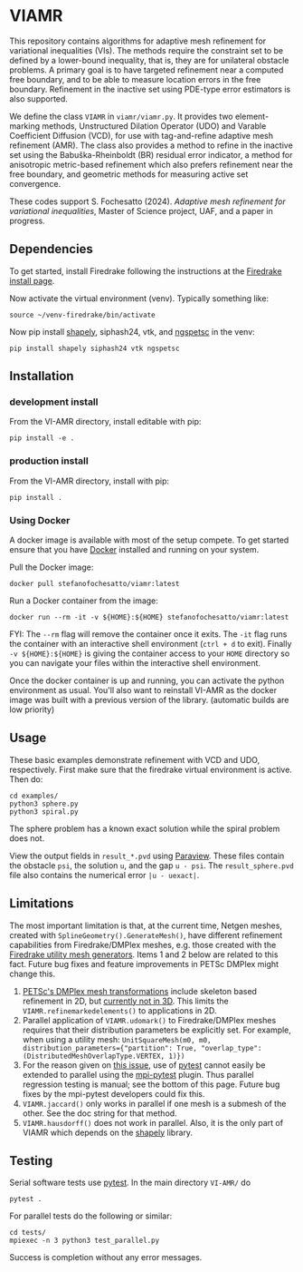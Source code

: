 # VIAMR

This repository contains algorithms for adaptive mesh refinement for variational inequalities (VIs).  The methods require the constraint set to be defined by a lower-bound inequality, that is, they are for unilateral obstacle problems.  A primary goal is to have targeted refinement near a computed free boundary, and to be able to measure location errors in the free boundary.  Refinement in the inactive set using PDE-type error estimators is also supported.

We define the class `VIAMR` in `viamr/viamr.py`.  It provides two element-marking methods, Unstructured Dilation Operator (UDO) and Varable Coefficient Diffusion (VCD), for use with tag-and-refine adaptive mesh refinement (AMR).  The class also provides a method to refine in the inactive set using the Babuška-Rheinboldt (BR) residual error indicator, a method for anisotropic metric-based refinement which also prefers refinement near the free boundary, and geometric methods for measuring active set convergence.

These codes support S. Fochesatto (2024). _Adaptive mesh refinement for variational inequalities_, Master of Science project, UAF, and a paper in progress.

## Dependencies

To get started, install Firedrake following the instructions at the [Firedrake install page](https://www.firedrakeproject.org/install.html#).

Now activate the virtual environment (venv). Typically something like:

```
source ~/venv-firedrake/bin/activate
```

Now pip install [shapely](https://pypi.org/project/shapely/), siphash24, vtk, and [ngspetsc](https://github.com/NGSolve/ngsPETSc) in the venv:

```
pip install shapely siphash24 vtk ngspetsc
```

## Installation

### development install

From the VI-AMR directory, install editable with pip:

```
pip install -e .
```

### production install

From the VI-AMR directory, install with pip:

```
pip install .
```

### Using Docker

A docker image is available with most of the setup compete. To get started ensure that you have [Docker](https://docs.docker.com/engine/install/) installed and running on your system.

Pull the Docker image:

```
docker pull stefanofochesatto/viamr:latest
```

Run a Docker container from the image:

```
docker run --rm -it -v ${HOME}:${HOME} stefanofochesatto/viamr:latest
```

FYI: The `--rm` flag will remove the container once it exits. The `-it` flag runs the container with an interactive shell environment (`ctrl + d` to exit). Finally `-v ${HOME}:${HOME}` is giving the container access to your `HOME` directory so you can navigate your files within the interactive shell environment.

Once the docker container is up and running, you can activate the python environment as usual. You'll also want to reinstall VI-AMR as the docker image was built with a previous version of the library. (automatic builds are low priority)

## Usage

These basic examples demonstrate refinement with VCD and UDO, respectively.  First make sure that the firedrake virtual environment is active.  Then do:

```
cd examples/
python3 sphere.py
python3 spiral.py
```

The sphere problem has a known exact solution while the spiral problem does not.

View the output fields in `result_*.pvd` using [Paraview](https://www.paraview.org/).  These files contain the obstacle `psi`, the solution `u`, and the gap `u - psi`. The `result_sphere.pvd` file also contains the numerical error `|u - uexact|`.

## Limitations

The most important limitation is that, at the current time, Netgen meshes, created with `SplineGeometry().GenerateMesh()`, have different refinement capabilities from Firedrake/DMPlex meshes, e.g. those created with the [Firedrake utility mesh generators](https://www.firedrakeproject.org/_modules/firedrake/utility_meshes.html).  Items 1 and 2 below are related to this fact.  Future bug fixes and feature improvements in PETSc DMPlex might change this.

  1. [PETSc's DMPlex mesh transformations](https://petsc.org/release/overview/plex_transform_table/) include skeleton based refinement in 2D, but [currently not in 3D](https://petsc.org/release/src/dm/impls/plex/transform/impls/refine/sbr/plexrefsbr.c.html).  This limits the `VIAMR.refinemarkedelements()` to applications in 2D.
  2. Parallel application of `VIAMR.udomark()` to Firedrake/DMPlex meshes requires that their distribution parameters be explicitly set.  For example, when using a utility mesh:
  ```UnitSquareMesh(m0, m0, distribution_parameters={"partition": True, "overlap_type": (DistributedMeshOverlapType.VERTEX, 1)})```
  3. For the reason given on [this issue](https://github.com/firedrakeproject/mpi-pytest/issues/13), use of [pytest](https://docs.pytest.org/en/stable/) cannot easily be extended to parallel using the [mpi-pytest](https://github.com/firedrakeproject/mpi-pytest) plugin.  Thus parallel regression testing is manual; see the bottom of this page.  Future bug fixes by the mpi-pytest developers could fix this.
  4. `VIAMR.jaccard()` only works in parallel if one mesh is a submesh of the other.  See the doc string for that method.
  5. `VIAMR.hausdorff()` does not work in parallel.  Also, it is the only part of VIAMR which depends on the [shapely](https://pypi.org/project/shapely/) library.

## Testing

Serial software tests use [pytest](https://docs.pytest.org/en/stable/index.html). In the main directory `VI-AMR/` do

```
pytest .
```

For parallel tests do the following or similar:
```
cd tests/
mpiexec -n 3 python3 test_parallel.py
```
Success is completion without any error messages.
